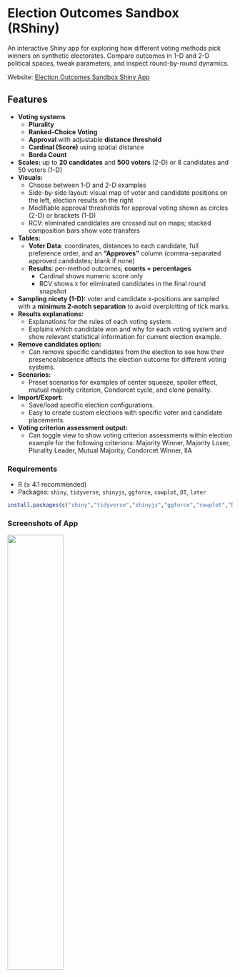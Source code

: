 # Election Outcomes Sandbox (RShiny)

An interactive Shiny app for exploring how different voting methods pick winners on synthetic electorates. Compare outcomes in 1-D and 2-D political spaces, tweak parameters, and inspect round-by-round dynamics.

Website: [Election Outcomes Sandbox Shiny App](https://zcaddick.shinyapps.io/rshiny_voting_system_comparisons/)

## Features

- **Voting systems**  
  - **Plurality**  
  - **Ranked-Choice Voting**   
  - **Approval** with adjustable **distance threshold** 
  - **Cardinal (Score)** using spatial distance   
  - **Borda Count** 
- **Scales:** up to **20 candidates** and **500 voters** (2-D) or 8 candidates and 50 voters (1-D)
- **Visuals:**
  - Choose between 1-D and 2-D examples
  - Side-by-side layout: visual map of voter and candidate positions on the left, election results on the right
  - Modifiable approval thresholds for approval voting shown as circles (2-D) or brackets (1-D)
  - RCV: eliminated candidates are crossed out on maps; stacked composition bars show vote transfers
- **Tables:**
  - **Voter Data**: coordinates, distances to each candidate, full preference order, and an **“Approves”** column (comma-separated approved candidates; blank if none)
  - **Results**: per-method outcomes; **counts + percentages**
    - Cardinal shows numeric score only  
    - RCV shows `X` for eliminated candidates in the final round snapshot
- **Sampling nicety (1-D):** voter and candidate x-positions are sampled with a **minimum 2-notch separation** to avoid overplotting of tick marks.
- **Results explanations:**
    - Explanations for the rules of each voting system.
    - Explains which candidate won and why for each voting system and show relevant statistical information for current election example.
- **Remove candidates option:**
    - Can remove specific candidates from the election to see how their presence/absence affects the election outcome for different voting systems. 
- **Scenarios:**
    - Preset scenarios for examples of center squeeze, spoiler effect, mutual majority criterion, Condorcet cycle, and clone penality.
- **Import/Export:**
    - Save/load specific election configurations.
    - Easy to create custom elections with specific voter and candidate placements.
- **Voting criterion assessment output:**
    - Can toggle view to show voting criterion assessments within election example for the following criterions: Majority Winner, Majority Loser, Plurality Leader, Mutual Majority, Condorcet Winner, IIA

### Requirements
- R (≥ 4.1 recommended)
- Packages: `shiny`, `tidyverse`, `shinyjs`, `ggforce`, `cowplot`, `DT`, `later`

```r
install.packages(c("shiny","tidyverse","shinyjs","ggforce","cowplot","DT","later"))
```

### Screenshots of App

<img src="https://raw.githubusercontent.com/caddickzac/RShiny_Voting_System_Comparisons/main/App_Screenshots/Screenshot_1.png" width="50%">
<br><br>
